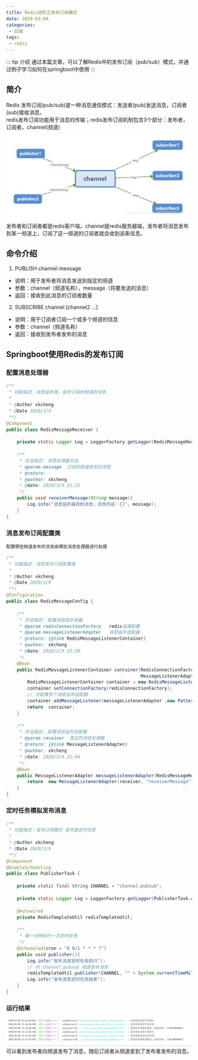 ```yaml
--- 
title: Redis进阶之发布订阅模式
date: 2020-03-09
categories: 
 - 后端
tags: 
 - redis
---
```

::: tip 介绍
通过本篇文章，可以了解Redis中的发布订阅（pub/sub）模式，并通过例子学习如何在springboot中使用
:::
<!-- more -->
## 简介
Redis 发布订阅(pub/sub)是一种消息通信模式：发送者(pub)发送消息，订阅者(sub)接收消息。<br>
redis发布订阅功能用于消息的传输；redis发布订阅机制包含3个部分：发布者，订阅者，channel(频道)
![发布订阅架构图](./imgs/redis_pubsub.png)
发布者和订阅者都是redis客户端，channel是redis服务器端，发布者将消息发布到某一频道上，订阅了这一频道的订阅者就会收到该条信息。

## 命令介绍
1. PUBLISH channel message
- 说明：用于发布者将消息发送到指定的频道
- 参数：channel（频道名称），message（将要发送的消息）
- 返回：接收到此消息的订阅者数量
2. SUBSCRIBE channel [channel2 ...]
- 说明：用于订阅者订阅一个或多个频道的信息
- 参数：channel（频道名称）
- 返回：接收到发布者发布的消息

## Springboot使用Redis的发布订阅
### 配置消息处理器
```java
/**
 * 功能描述：消息监听类，监听订阅的频道的消息
 *
 * @Author xkcheng
 * @Date 2020/3/9
 **/
@Component
public class RedisMessageReceiver {

	private static Logger Log = LoggerFactory.getLogger(RedisMessageReceiver.class);

	/**
	 * 方法描述: 消息处理器方法
	 * @param message  订阅的频道发布的消息
	 * @return:
	 * @author: xkcheng
	 * @date: 2020/3/9 22:15
	 */
	public void receiverMessage(String message){
		Log.info("消息监听器收到消息，消息内容：{}", message);
	}
}
```
### 消息发布订阅配置类
    配置哪些频道发布的消息由哪些消息处理器进行处理
```java
/**
 * 功能描述：消息发布订阅配置类
 *
 * @Author xkcheng
 * @Date 2020/3/9
 **/
@Configuration
public class RedisMessageConfig {

	/**
	 * 方法描述: 配置消息监听容器
	 * @param redisConnectionFactory   redis连接配置
	 * @param messageListenerAdapter   消息监听适配器
	 * @return: {@link RedisMessageListenerContainer}
	 * @author: xkcheng
	 * @date: 2020/3/9 21:39
	 */
	@Bean
	public RedisMessageListenerContainer container(RedisConnectionFactory redisConnectionFactory,
	                                               MessageListenerAdapter messageListenerAdapter){
		RedisMessageListenerContainer container = new RedisMessageListenerContainer();
		container.setConnectionFactory(redisConnectionFactory);
		// 可配置多个消息监听适配器
		container.addMessageListener(messageListenerAdapter ,new PatternTopic("channel:pubsub"));
		return  container;
	}

	/**
	 * 方法描述: 配置消息监听适配器
	 * @param receiver  真正的消息处理器
	 * @return: {@link MessageListenerAdapter}
	 * @author: xkcheng
	 * @date: 2020/3/9 21:44
	 */
	@Bean
	public MessageListenerAdapter messageListenerAdapter(RedisMessageReceiver receiver) {
		return  new MessageListenerAdapter(receiver, "receiverMessage");
	}
}
```
### 定时任务模拟发布消息
```java
/**
 * 功能描述：发布订阅模式 发布者定时任务
 *
 * @Author xkcheng
 * @Date 2020/3/9
 **/
@Component
@EnableScheduling
public class PublisherTask {

	private static final String CHANNEL = "channel:pubsub";

	private static Logger Log = LoggerFactory.getLogger(PublisherTask.class);

	@Autowired
	private RedisTemplateUtil redisTemplateUtil;

	/**
	 * 每一分钟执行一次定时任务
	 */
	@Scheduled(cron = "0 0/1 * * * ?")
	public void publisher(){
		Log.info("发布消息定时任务执行");
		// 向 channel:pubsub 频道发布消息
		redisTemplateUtil.publisher(CHANNEL, "" + System.currentTimeMillis());
		Log.info("发布消息定时任务结束");
	}
}
```
### 运行结果
![运行结果](./imgs/result.png)
可以看到发布者向频道发布了消息，随后订阅者从频道拿到了发布者发布的消息。